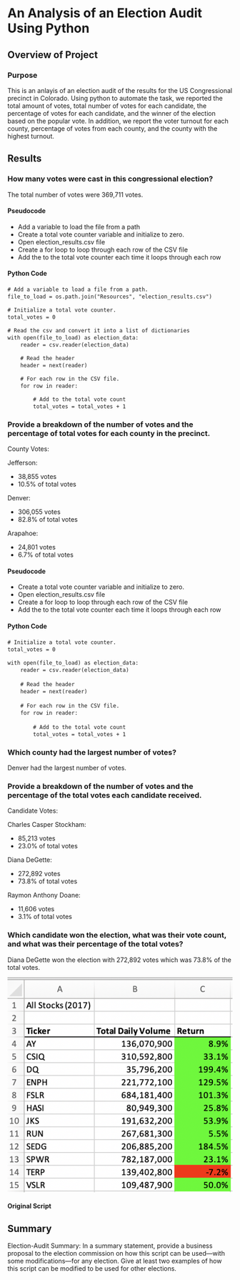 # An Analysis of an Election Audit Using Python

## Overview of Project

### Purpose

This is an anlayis of an election audit of the results for the US Congressional precinct in Colorado. Using python to automate the task, we reported the total amount of votes, total number of votes for each candidate, the percentage of votes for each candidate, and the winner of the election based on the popular vote. In addition, we report the voter turnout for each county, percentage of votes from each county, and the county with the highest turnout. 

## Results

### How many votes were cast in this congressional election?

The total number of votes were 369,711 votes.

#### Pseudocode
- Add a variable to load the file from a path
- Create a total vote counter variable and initialize to zero.
- Open election_results.csv file
- Create a for loop to loop through each row of the CSV file
- Add the to the total vote counter each time it loops through each row

#### Python Code

```
# Add a variable to load a file from a path.
file_to_load = os.path.join("Resources", "election_results.csv")
```
```
# Initialize a total vote counter.
total_votes = 0
```
```
# Read the csv and convert it into a list of dictionaries
with open(file_to_load) as election_data:
    reader = csv.reader(election_data)
```
```
    # Read the header
    header = next(reader)
```
```
    # For each row in the CSV file.
    for row in reader:
```
```
        # Add to the total vote count
        total_votes = total_votes + 1
```

### Provide a breakdown of the number of votes and the percentage of total votes for each county in the precinct.

County Votes:

Jefferson:
- 38,855 votes
- 10.5% of total votes

Denver: 
- 306,055 votes
- 82.8% of total votes

Arapahoe: 
- 24,801 votes
- 6.7% of total votes

#### Pseudocode
- Create a total vote counter variable and initialize to zero.
- Open election_results.csv file
- Create a for loop to loop through each row of the CSV file
- Add the to the total vote counter each time it loops through each row

#### Python Code

```
# Initialize a total vote counter.
total_votes = 0
```

```# Read the csv and convert it into a list of dictionaries
with open(file_to_load) as election_data:
    reader = csv.reader(election_data)

    # Read the header
    header = next(reader)

    # For each row in the CSV file.
    for row in reader:

        # Add to the total vote count
        total_votes = total_votes + 1
```        

### Which county had the largest number of votes?

Denver had the largest number of votes.

### Provide a breakdown of the number of votes and the percentage of the total votes each candidate received.

Candidate Votes:

Charles Casper Stockham: 
- 85,213 votes
- 23.0% of total votes

Diana DeGette: 
- 272,892 votes
- 73.8% of total votes

Raymon Anthony Doane: 
- 11,606 votes
- 3.1% of total votes


### Which candidate won the election, what was their vote count, and what was their percentage of the total votes?

Diana DeGette won the election with 272,892 votes which was 73.8% of the total votes.




![VBA_Challenge_2017_results.png](https://github.com/alexhuynh0530/stock-analysis/blob/main/Resources/VBA_Challenge_2017_results.png)

#### Original Script



## Summary

Election-Audit Summary: In a summary statement, provide a business proposal to the election commission on how this script can be used—with some modifications—for any election. Give at least two examples of how this script can be modified to be used for other elections.



